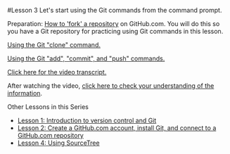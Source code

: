 #Lesson 3
Let's start using the Git commands from the command prompt.

Preparation:
[How to 'fork' a repository](https://youtu.be/lngsXbJT_5I "Video about forking a GitHub.com repository") on GitHub.com. You will do this so you have a Git repository for practicing using Git commands in this lesson.

[Using the Git "clone" command.](https://youtu.be/6DCzRj59IJM "Video about using the Git clone command")


[Using the Git "add", "commit", and "push" commands.](https://youtu.be/ "Video about using the Git add, commit, and push command")


[Click here for the video transcript.](https://github.com/live-and-learn/git-learning/tree/master/lesson-3/notes-lesson-3-using-git-commands.md "Transcript for Video about and Git commands")

After watching the video, [click here to check your understanding of the information](https://github.com/live-and-learn/git-learning/tree/master/lesson-3/assessment-lesson-3-using-git-commands.md "Assessment for Video about using Git commands").


Other Lessons in this Series
* [Lesson 1: Introduction to version control and Git](https://github.com/live-and-learn/git-learning/tree/master/lesson-1 "Lesson 1 about version control and an introduction to Git.")
* [Lesson 2: Create a GitHub.com account, install Git, and connect to a GitHub.com repository](https://github.com/live-and-learn/git-learning/tree/master/lesson-2 "Lesson 2 about creating a GitHub.com account, installing Git, and connecting to a GitHub.com repository")
* [Lesson 4: Using SourceTree](https://github.com/live-and-learn/git-learning/tree/master/lesson-4 "Lesson 1 about using SourceTree.")